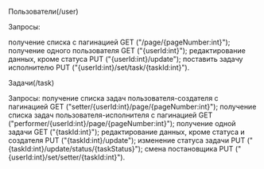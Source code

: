 Пользователи(/user)

Запросы:

получение списка с пагинацией GET ("/page/{pageNumber:int}"); 
получение одного пользователя GET ("{userId:int}");
редактирование данных, кроме статуса PUT ("{userId:int}/update");
поставить задачу исполнителю PUT ("{userId:int}/set/task/{taskId:int}").

Задачи(/task)

Запросы:
получение списка задач пользователя-создателя с пагинацией GET ("setter/{userId:int}/page/{pageNumber:int}"); 
получение списка задач пользователя-исполнителя с пагинацией GET ("performer/{userId:int}/page/{pageNumber:int}");
получение одной задачи GET ("{taskId:int}");
редактирование данных, кроме статуса и создателя PUT ("{taskId:int}/update");
изменение статуса задачи PUT ("{taskId:int}/update/status/{taskStatus}");
смена постановщика PUT ("{userId:int}/set/setter/{taskId:int}").
